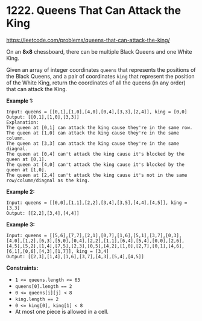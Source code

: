 # 1222. Queens That Can Attack the King

https://leetcode.com/problems/queens-that-can-attack-the-king/

On an **8x8** chessboard, there can be multiple Black Queens and one White King.

Given an array of integer coordinates `queens` that represents the positions of the Black Queens, and a pair of coordinates `king` that represent the position of the White King, return the coordinates of all the queens (in any order) that can attack the King.

**Example 1:**

```
Input: queens = [[0,1],[1,0],[4,0],[0,4],[3,3],[2,4]], king = [0,0]
Output: [[0,1],[1,0],[3,3]]
Explanation:
The queen at [0,1] can attack the king cause they're in the same row.
The queen at [1,0] can attack the king cause they're in the same column.
The queen at [3,3] can attack the king cause they're in the same diagnal.
The queen at [0,4] can't attack the king cause it's blocked by the queen at [0,1].
The queen at [4,0] can't attack the king cause it's blocked by the queen at [1,0].
The queen at [2,4] can't attack the king cause it's not in the same row/column/diagnal as the king.
```

**Example 2:**

```
Input: queens = [[0,0],[1,1],[2,2],[3,4],[3,5],[4,4],[4,5]], king = [3,3]
Output: [[2,2],[3,4],[4,4]]
```

**Example 3:**

```
Input: queens = [[5,6],[7,7],[2,1],[0,7],[1,6],[5,1],[3,7],[0,3],[4,0],[1,2],[6,3],[5,0],[0,4],[2,2],[1,1],[6,4],[5,4],[0,0],[2,6],[4,5],[5,2],[1,4],[7,5],[2,3],[0,5],[4,2],[1,0],[2,7],[0,1],[4,6],[6,1],[0,6],[4,3],[1,7]], king = [3,4]
Output: [[2,3],[1,4],[1,6],[3,7],[4,3],[5,4],[4,5]]
```

**Constraints:**

- `1 <= queens.length <= 63`
- `queens[0].length == 2`
- `0 <= queens[i][j] < 8`
- `king.length == 2`
- `0 <= king[0], king[1] < 8`
- At most one piece is allowed in a cell.
